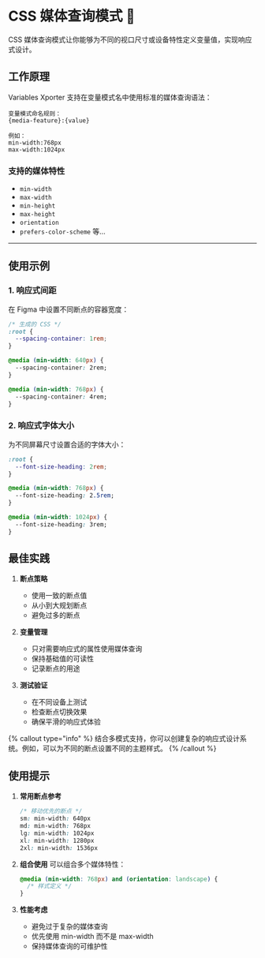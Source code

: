 # CSS 媒体查询模式 📱

CSS 媒体查询模式让你能够为不同的视口尺寸或设备特性定义变量值，实现响应式设计。

## 工作原理

Variables Xporter 支持在变量模式名中使用标准的媒体查询语法：

```plaintext
变量模式命名规则：
{media-feature}:{value}

例如：
min-width:768px
max-width:1024px
```

### 支持的媒体特性

- `min-width`
- `max-width`
- `min-height`
- `max-height`
- `orientation`
- `prefers-color-scheme`
等...

---

## 使用示例

### 1. 响应式间距
在 Figma 中设置不同断点的容器宽度：

```css
/* 生成的 CSS */
:root {
  --spacing-container: 1rem;
}

@media (min-width: 640px) {
  --spacing-container: 2rem;
}

@media (min-width: 768px) {
  --spacing-container: 4rem;
}
```

### 2. 响应式字体大小
为不同屏幕尺寸设置合适的字体大小：

```css
:root {
  --font-size-heading: 2rem;
}

@media (min-width: 768px) {
  --font-size-heading: 2.5rem;
}

@media (min-width: 1024px) {
  --font-size-heading: 3rem;
}
```

## 最佳实践

1. **断点策略**
   - 使用一致的断点值
   - 从小到大规划断点
   - 避免过多的断点

2. **变量管理**
   - 只对需要响应式的属性使用媒体查询
   - 保持基础值的可读性
   - 记录断点的用途

3. **测试验证**
   - 在不同设备上测试
   - 检查断点切换效果
   - 确保平滑的响应式体验

{% callout type="info" %}
结合多模式支持，你可以创建复杂的响应式设计系统。例如，可以为不同的断点设置不同的主题样式。
{% /callout %}

## 使用提示

1. **常用断点参考**
   ```css
   /* 移动优先的断点 */
   sm: min-width: 640px
   md: min-width: 768px
   lg: min-width: 1024px
   xl: min-width: 1280px
   2xl: min-width: 1536px
   ```

2. **组合使用**
   可以组合多个媒体特性：
   ```css
   @media (min-width: 768px) and (orientation: landscape) {
     /* 样式定义 */
   }
   ```

3. **性能考虑**
   - 避免过于复杂的媒体查询
   - 优先使用 min-width 而不是 max-width
   - 保持媒体查询的可维护性

